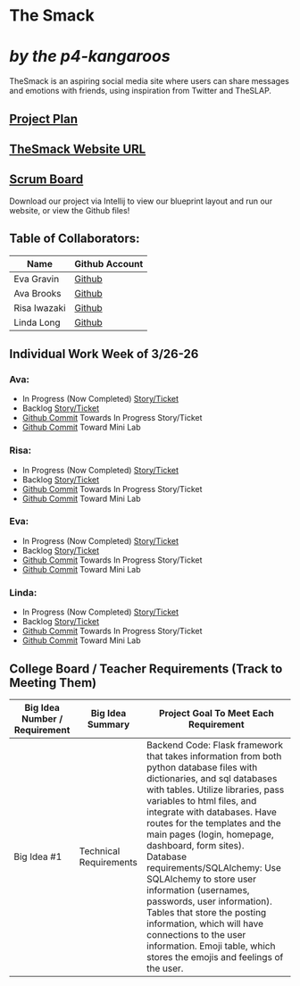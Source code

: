 # The Smack
# _by the p4-kangaroos_
TheSmack is an aspiring social media site where users can share messages and emotions with friends, using inspiration from Twitter and TheSLAP.


## [Project Plan](https://docs.google.com/document/d/1iicxZwL0Sfc2mNzfxLqNAFXM357XP-C96Gz30Cukj44/edit)

## [TheSmack Website URL]()

## [Scrum Board](https://github.com/evagravin/p4-kangaroos/projects/1)

Download our project via Intellij to view our blueprint layout and run our website, or view the Github files!


## Table of Collaborators:
| Name | Github Account |
| ------------- | ----------- | 
|Eva Gravin | [Github](https://github.com/evagravin) |
|Ava Brooks | [Github](https://github.com/avabrooks) |
|Risa Iwazaki | [Github](https://github.com/risaiwazaki) |
|Linda Long | [Github](https://github.com/lindalonglong) |

## Individual Work Week of 3/26-26

### Ava:
- In Progress (Now Completed) [Story/Ticket]()
- Backlog [Story/Ticket]()
- [Github Commit]() Towards In Progress Story/Ticket
- [Github Commit]() Toward Mini Lab

### Risa:
- In Progress (Now Completed) [Story/Ticket]()
- Backlog [Story/Ticket]()
- [Github Commit]() Towards In Progress Story/Ticket
- [Github Commit]() Toward Mini Lab

### Eva:
- In Progress (Now Completed) [Story/Ticket]()
- Backlog [Story/Ticket]()
- [Github Commit]() Towards In Progress Story/Ticket
- [Github Commit]() Toward Mini Lab

### Linda:
- In Progress (Now Completed) [Story/Ticket]()
- Backlog [Story/Ticket]()
- [Github Commit]() Towards In Progress Story/Ticket
- [Github Commit]() Toward Mini Lab


## College Board / Teacher Requirements (Track to Meeting Them)

| Big Idea Number / Requirement           | Big Idea Summary  | Project Goal To Meet Each Requirement |
| -------------------------- |---------------------| ----------------------------------|
| Big Idea #1                | Technical Requirements | Backend Code: Flask framework that takes information from both python database files with dictionaries, and sql databases with tables. Utilize libraries, pass variables to html files, and integrate with databases. Have routes for the templates and the main pages (login, homepage, dashboard, form sites).    Database requirements/SQLAlchemy: Use SQLAlchemy to store user information (usernames, passwords, user information). Tables that store the posting information, which will have connections to the user information. Emoji table, which stores the emojis and feelings of the user.|
